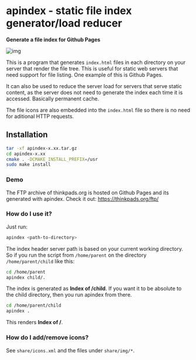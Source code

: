 # apindex - static file index generator/load reducer

__Generate a file index for Github Pages__

![img](https://i.imgur.com/jyZPglj.png)

This is a program that generates `index.html` files in each directory on your server that render the file tree. This is useful for static web servers that need support for file listing. One example of this is Github Pages.

It can also be used to reduce the server load for servers that serve static content, as the server does not need to generate the index each time it is accessed. Basically permanent cache.

The file icons are also embedded into the `index.html` file so there is no need for aditional HTTP requests.

## Installation

```sh
tar -xf apindex-x.xx.tar.gz
cd apindex-x.xx
cmake . -DCMAKE_INSTALL_PREFIX=/usr
sudo make install
```

### Demo

The FTP archive of thinkpads.org is hosted on Github Pages and its generated with apindex.
Check it out: https://thinkpads.org/ftp/

### How do I use it?

Just run:

```sh
apindex <path-to-directory>
```

The index header server path is based on your current working directory. So if you run the script from `/home/parent` on the directory `/home/parent/child` like this:

```sh
cd /home/parent
apindex child/.
```

The index is generated as __Index of /child__.
If you want it to be absolute to the child directory, then you run apindex from there.

```sh
cd /home/parent/child
apindex .
```

This renders __Index of /__.

### How do I add/remove icons?

See `share/icons.xml` and the files under `share/img/*`.
